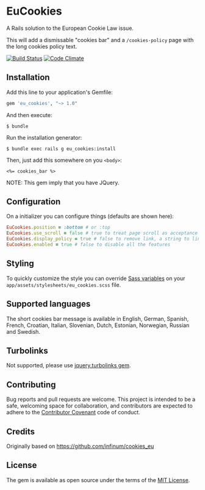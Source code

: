 # EuCookies

A Rails solution to the European Cookie Law issue.

This will add a dismissable "cookies bar" and a `/cookies-policy` page with the
long cookies policy text.

[![Build Status](https://travis-ci.org/freego/eu_cookies.svg)](https://travis-ci.org/freego/eu_cookies)
[![Code Climate](https://codeclimate.com/github/freego/eu_cookies/badges/gpa.svg)](https://codeclimate.com/github/freego/eu_cookies)

## Installation

Add this line to your application's Gemfile:

```ruby
gem 'eu_cookies', "~> 1.0"
```

And then execute:

    $ bundle

Run the installation generator:

    $ bundle exec rails g eu_cookies:install

Then, just add this somewhere on you `<body>`:

```erb
<%= cookies_bar %>
```

NOTE: This gem imply that you have JQuery.

## Configuration

On a initializer you can configure things (defaults are shown here):

```ruby
EuCookies.position = :bottom # or :top
EuCookies.use_scroll = false # true to treat page scroll as acceptance
EuCookies.display_policy = true # false to remove link, a string to link an external policy 
EuCookies.enabled = true # false to disable all the features
```

## Styling

To quickly customize the style you can override [Sass variables](https://github.com/freego/eu_cookies/blob/master/app/assets/stylesheets/eu_cookies/_variables.scss)
on your `app/assets/stylesheets/eu_cookies.scss` file.

## Supported languages

The short cookies bar message is available in English, German, Spanish, French,
Croatian, Italian, Slovenian, Dutch, Estonian, Norwegian, Russian and Swedish.

## Turbolinks

Not supported, please use [jquery.turbolinks gem](https://github.com/kossnocorp/jquery.turbolinks).

## Contributing

Bug reports and pull requests are welcome. This project is intended to be a safe,
welcoming space for collaboration, and contributors are expected to adhere to the
[Contributor Covenant](contributor-covenant.org) code of conduct.

## Credits

Originally based on https://github.com/infinum/cookies_eu

## License

The gem is available as open source under the terms of the [MIT License](http://opensource.org/licenses/MIT).
